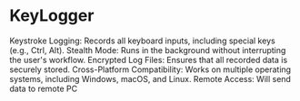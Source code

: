 # KeyLogger
Keystroke Logging: Records all keyboard inputs, including special keys (e.g., Ctrl, Alt).
Stealth Mode: Runs in the background without interrupting the user's workflow.
Encrypted Log Files: Ensures that all recorded data is securely stored.
Cross-Platform Compatibility: Works on multiple operating systems, including Windows, macOS, and Linux.
Remote Access: Will send data to remote PC